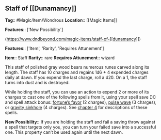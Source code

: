 ## Staff of [[Dunamancy]]
**Tag**:: #Magic/Item/Wondrous
**Location**:: [[Magic Items]]

**Features**:: ['New Possibility']

(https://www.dndbeyond.com/magic-items/staff-of-[[dunamancy]])

**Features**:: ['Item', 'Rarity', 'Requires Attunement']

**Item**:: Staff
**Rarity**:: rare
**Requires Attunement**:: wizard

This staff of polished gray wood bears numerous runes carved along its length. The staff has 10 charges and regains 1d6 + 4 expended charges daily at dawn. If you expend the last charge, roll a d20. On a 1, the staff turns into dust and is destroyed.

While holding the staff, you can use an action to expend 2 or more of its charges to cast one of the following spells from it, using your spell save DC and spell attack bonus: [fortune’s favor](https://www.dndbeyond.com/spells/fortunes-favor) (2 charges), [pulse wave](https://www.dndbeyond.com/spells/pulse-wave) (3 charges), or [gravity sinkhole](https://www.dndbeyond.com/spells/gravity-sinkhole) (4 charges). See [chapter 4](https://www.dndbeyond.com/sources/egtw/character-options-subclasses#DunamancySpells "[[chapter 4]]") for descriptions of these spells.

**New Possibility**:: If you are holding the staff and fail a saving throw against a spell that targets only you, you can turn your failed save into a successful one. This property can’t be used again until the next dawn.
